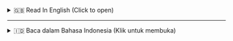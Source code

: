 <a id="top"></a>

<details>
  <summary>🇬🇧 Read In English (Click to open)</summary>
  <br>
  
# 📊 Sales & Customer Performance Analysis

## 🚀 Project Summary

This project showcases an **End-to-End Data Analytics** workflow, focusing on transforming raw sales and customer data into an actionable **Business Intelligence (BI)** report. The analysis presents an overview of sales metrics and trends, including a **Year-over-Year (YoY)** comparison against the previous year's (PY) performance.

**✨ For the complete case study, final visualizations, and in-depth explanations, please visit [My Notion Portfolio](https://www.notion.so/Sales-Customer-Analysis-Performance-Dashboard-Project-1e26e9f3bfd6815cad0fdf8a0648d1f2?source=copy_link).**

---

## 📌 Problem Statement

Currently, core business data is often fragmented across separate systems (sales transactions, customer records, inventory), making it challenging for management to unify financial performance with customer behavior.

Based on the dashboard screens, the key problems solved are:

- **Fragmented Performance Monitoring** → Traditional reporting separates sales figures from customer activity, making it impossible to see the combined health of the business.
- **Inability to Quantify Growth Drivers** → It is difficult to immediately quantify Year-over-Year (YoY) growth in **Sales (20.4%), Profit (12.5%),** and **Total Customers (8.6%)** to assess true business momentum.
- **Lack of Profitability Clarity** → Without a unified view, the business cannot easily pinpoint which product categories **(Subcategories)** are high-profit contributors (e.g., Phones) and which are leading to significant financial Loss **(e.g., Tables)**.
- **Unstructured Customer Loyalty Analysis** → The business struggles to identify loyal customers and segment its base effectively. The dashboard immediately shows the concentration of customers with low order counts (200 customers with 1-2 orders), and highlights high-value clients (e.g., **Raymond Buch** as the top profit generator).
- **Delayed Trend Detection** → Weekly or daily sales fluctuations are hard to track. The **Sales & Profit Trends over Time** chart enables operations to quickly spot performance anomalies (Above/Below Average) and react in real-time.
- **Untargeted Decision-Making** → Management lacked data to implement focused strategies. The consolidated view now allows for data-driven decisions on optimizing inventory (reducing loss-making products) and implementing targeted loyalty programs for the **Top 10 Customers by Profit**.

---

## 🛠️ Tech Stack & Tools

* **Visualization & Analysis:** **Tableau Public**
* **Calculations & Metrics:** **Calculated Fields**
* **Data Source:** **CSV**

---

## 📂 Repository Structure
```
Sales-Customer-Analysis-Performance-Dashboard-Project/ 
├── README.md                           # Main explanation for this project 
│ 
├── datasets/                           # Contains the raw sample data used 
│ 
├── calculated fields/                  # Contains .txt files with the main Calculated Fields formulas 
│   ├── Sales_Metrics.txt 
│   └── Customer_Metrics.txt 
│ 
├── docs/                               # Contains all documentation & screenshots 
│   ├── Sales_Dashboard.png 
│   ├── Customer_Dashboard.png 
│   └── Dashboard_Interaction.gif
│
└── tableau/                            # Contains files related to the Tableau visualization
    └── Sales & Customer Dashboard.twbx
```
---

## 📊 Dashboard Visualizations
Here is a preview of the main dashboard that has been developed:

### Sales Dashboard
*Focuses on sales performance, product profitability, and trends over time.*
![Sales Dashboard](docs/Sales_Dashboard.gif)

### Customer Dashboard
*Focuses on customer segmentation, VIP customer identification, and loyalty analysis.*
![Customer Dashboard](docs/Customer_Dashboard.gif)

## 🙍 About Me

Hello, I'm **Ahmad Zaki Amani** 👋

✨ I have a strong interest in the fields of **Data Analytics** and **Business Intelligence**, especially in building dashboards, creating data visualizations, and turning raw data into meaningful insights.

💡 This project is part of my portfolio, showcasing skills in:

* Data visualization & storytelling
* Dashboard design (Power BI, Tableau)
* Data transformation & analysis
* Business Intelligence solutions

📫 Let's connect and collaborate!

[![Gmail](https://img.shields.io/badge/Gmail-D14836?style=for-the-badge\&logo=gmail\&logoColor=white)](mailto:ahmadzaki27.az@gmail.com)
[![LinkedIn](https://img.shields.io/badge/LinkedIn-0A66C2?style=for-the-badge\&logo=linkedin\&logoColor=white)](https://www.linkedin.com/in/ahmad-zaki-amani-ab091635b/)
[![Notion](https://img.shields.io/badge/Notion-000?logo=notion&logoColor=fff)](https://www.notion.so/Portofolio-Data-Analysis-1e26e9f3bfd680fb9c92f7dc6734a391?source=copy_link)
---

<p align="right"><a href="#top">Back To Top ⬆️</a></p>  
</details>

---

</details>

<details>
  <summary>🇮🇩 Baca dalam Bahasa Indonesia (Klik untuk membuka)</summary>
  <br>

# 📊 Analisis Kinerja Penjualan & Pelanggan

## 🚀 Ringkasan Proyek

Proyek ini menampilkan alur kerja **End-to-End Data Analytics**, yang berfokus pada transformasi data penjualan dan pelanggan mentah menjadi laporan **Business Intelligence (BI)** yang dapat ditindaklanjuti. Analisis ini menyajikan gambaran metrik penjualan serta tren, termasuk perbandingan **Year-over-Year (YoY)** terhadap kinerja tahun sebelumnya (PY).

**✨ Untuk studi kasus lengkap, visualisasi akhir, dan penjelasan mendalam, silakan kunjungi [Portofolio Notion Saya](https://www.notion.so/Sales-Customer-Analysis-Performance-Dashboard-Project-1e26e9f3bfd6815cad0fdf8a0648d1f2?source=copy_link).**

---

## 📌 Permasalahan

Saat ini, data inti bisnis sering tersebar di berbagai sistem (transaksi penjualan, data pelanggan, persediaan), sehingga sulit bagi manajemen untuk menghubungkan kinerja keuangan dengan perilaku pelanggan.

Berdasarkan tampilan dashboard, masalah utama yang dipecahkan adalah:

* **Pemantauan Kinerja yang Terfragmentasi** → Laporan tradisional memisahkan angka penjualan dari aktivitas pelanggan, sehingga sulit melihat kesehatan bisnis secara menyeluruh.
* **Sulit Mengukur Pendorong Pertumbuhan** → Sulit mengukur pertumbuhan YoY pada **Penjualan (20,4%), Laba (12,5%)**, dan **Total Pelanggan (8,6%)** untuk menilai momentum bisnis.
* **Kurangnya Kejelasan Profitabilitas** → Tanpa pandangan menyeluruh, sulit mengidentifikasi subkategori produk yang menyumbang laba tinggi (misalnya **Phones**) dan produk yang merugikan (misalnya **Tables**).
* **Analisis Loyalitas Pelanggan yang Tidak Terstruktur** → Bisnis kesulitan mengidentifikasi pelanggan loyal dan melakukan segmentasi. Dashboard langsung menampilkan konsentrasi pelanggan dengan sedikit pesanan (200 pelanggan hanya 1–2 pesanan), sekaligus menyoroti pelanggan bernilai tinggi (misalnya **Raymond Buch** sebagai penyumbang laba terbesar).
* **Keterlambatan Deteksi Tren** → Fluktuasi mingguan/harian sulit dilacak. Grafik **Tren Penjualan & Laba dari Waktu ke Waktu** membantu mendeteksi anomali (di atas/bawah rata-rata) secara cepat dan responsif.
* **Keputusan yang Kurang Terarah** → Manajemen sebelumnya tidak memiliki data yang cukup untuk strategi fokus. Dengan tampilan terintegrasi, kini keputusan dapat berbasis data: optimasi stok (mengurangi produk merugi) dan program loyalitas pelanggan (Top 10 Customers by Profit).

---

## 🛠️ Tech Stack & Tools

* **Visualisasi & Analisis:** **Tableau Public**
* **Kalkulasi & Metrik:** **Calculated Fields**
* **Sumber Data:** CSV

---

## 📂 Struktur Repository
```
Sales-Customer-Analysis-Performance-Dashboard-Project/ 
├── README.md                             # Penjelasan utama proyek ini 
│ 
├── datasets/                             # Berisi sampel data mentah yang digunakan 
│ 
├── calculated fields/                    # Berisi file .txt dengan rumus Calculated Fields utama 
│   ├── Sales_Metrics.txt 
|   └── Customer_Metrics.txt 
│ 
├── docs/                                 # Berisi semua dokumentasi & screenshot 
│   ├── Sales_Dashboard.png 
│   ├── Customer_Dashboard.png 
│   └── Dashboard_Interaction.gif
|
└── tableau/                               # Contains files related to the Tableau visualization
     └── Sales & Customer Dasahboard.twbx 
```

---
## 📊 Visualisasi Dasbor
Berikut adalah cuplikan dari dasbor utama yang telah dikembangkan:

### Sales Dashboard
*Fokus pada kinerja penjualan, profitabilitas produk, dan tren dari waktu ke waktu.*
![Sales Dashboard](docs/Sales_Dashboard.gif)

### Customer Dashboard
*Fokus pada segmentasi pelanggan, identifikasi pelanggan VIP, dan analisis loyalitas.*
![Customer Dashboard](docs/Customer_Dashboard.gif)

---
## 🙍 Tentang Saya

Halo, saya **Ahmad Zaki Amani** 👋

✨ Saya memiliki ketertarikan besar pada bidang **Data Analytics** dan **Business Intelligence**, khususnya dalam membangun dashboard, membuat visualisasi data, dan mengubah data mentah menjadi insight yang bermanfaat.

💡 Proyek ini merupakan bagian dari portofolio saya, yang menampilkan keterampilan dalam:

* Visualisasi data & storytelling
* Perancangan dashboard (Power BI, Tableau)
* Transformasi & analisis data
* Solusi Business Intelligence

📫 Mari terhubung dan berkolaborasi!

[![Gmail](https://img.shields.io/badge/Gmail-D14836?style=for-the-badge\&logo=gmail\&logoColor=white)](mailto:ahmadzaki27.az@gmail.com)
[![LinkedIn](https://img.shields.io/badge/LinkedIn-0A66C2?style=for-the-badge\&logo=linkedin\&logoColor=white)](https://www.linkedin.com/in/ahmad-zaki-amani-ab091635b/)
[![Notion](https://img.shields.io/badge/Notion-000?logo=notion&logoColor=fff)](https://www.notion.so/Portofolio-Data-Analysis-1e26e9f3bfd680fb9c92f7dc6734a391?source=copy_link)
---

<p align="right"><a href="#top">Back To Top ⬆️</a></p>  
</details>
